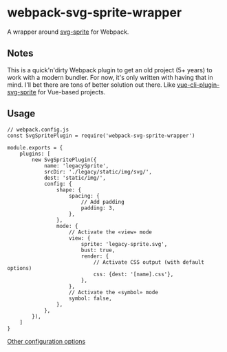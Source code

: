# webpack-svg-sprite-wrapper
A wrapper around [svg-sprite](https://jkphl.github.io/svg-sprite/) for Webpack. 

## Notes
This is a quick'n'dirty Webpack plugin to get an old project (5+ years) to work with a modern bundler. For now, it's only written with having that in mind. I'll bet there are tons of better solution out there. Like [vue-cli-plugin-svg-sprite](https://github.com/swisnl/vue-cli-plugin-svg-sprite) for Vue-based projects.

## Usage
```
// webpack.config.js
const SvgSpritePlugin = require('webpack-svg-sprite-wrapper')

module.exports = {
    plugins: [
        new SvgSpritePlugin({
            name: 'legacySprite',
            srcDir: './legacy/static/img/svg/',
            dest: 'static/img/',
            config: {
                shape: {
                    spacing: {
                        // Add padding
                        padding: 3,
                    },
                },
                mode: {
                    // Activate the «view» mode
                    view: {
                        sprite: 'legacy-sprite.svg',
                        bust: true,
                        render: {
                            // Activate CSS output (with default options)
                            css: {dest: '[name].css'},
                        },
                    },
                    // Activate the «symbol» mode
                    symbol: false,
                },
            },
        }),
    ]
}
```

[Other configuration options](https://github.com/jkphl/svg-sprite/blob/master/docs/configuration.md)
